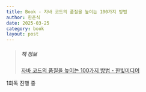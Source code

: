 ```yaml
---
title: Book - 자바 코드의 품질을 높이는 100가지 방법
author: 한춘식
date: 2025-03-25
category: book
layout: post
---
```


> ##### 책 정보
> [자바 코드의 품질을 높이는 100가지 방법 - 한빛미디어](https://product.kyobobook.co.kr/detail/S000215892971)

1회독 진행 중
